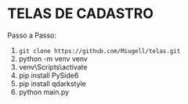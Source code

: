 # TELAS DE CADASTRO
Passo a Passo:

1.  `git clone https://github.com/Miugell/telas.git`
2.  python -m venv venv
3. venv\Scripts\activate
4. pip install PySide6
5. pip install qdarkstyle   
6. python main.py

